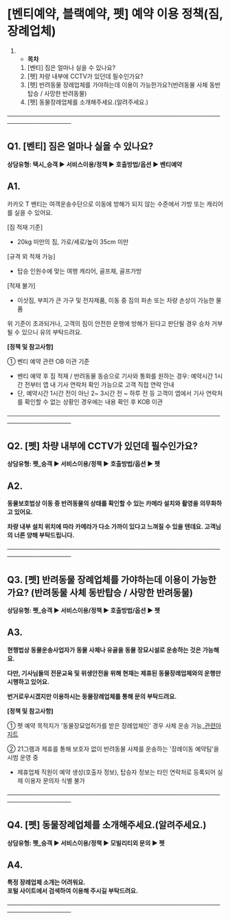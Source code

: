 # [벤티예약, 블랙예약, 펫] 예약 이용 정책(짐, 장례업체)

1. * **목차**
   1. [벤티] 짐은 얼마나 실을 수 있나요?
   2. [펫] 차량 내부에 CCTV가 있던데 필수인가요?
   3. [펫] 반려동물 장례업체를 가야하는데 이용이 가능한가요?(반려동물 사체 동반탑승 / 사망한 반려동물)
   4. [펫] 동물장례업체를 소개해주세요.(알려주세요.)

─────────────────────────────────────────────────────────────────

**Q1. [벤티] 짐은 얼마나 실을 수 있나요?**
-----------------------------

**상담유형: 택시\_승객 **▶** 서비스이용/정책 **▶** 호출방법/옵션 **▶** 벤티예약**

**A1.**
-------

카카오 T 벤티는 여객운송수단으로 이동에 방해가 되지 않는 수준에서 가방 또는 캐리어를 실을 수 있어요.

[짐 적재 기준]   
- 20kg 미만의 짐, 가로/세로/높이 35cm 미만

[규격 외 적재 가능]   
- 탑승 인원수에 맞는 여행 캐리어, 골프채, 골프가방

[적재 불가]   
- 이삿짐, 부피가 큰 가구 및 전자제품, 이동 중 짐의 파손 또는 차량 손상이 가능한 물품

위 기준이 초과되거나, 고객의 짐이 안전한 운행에 방해가 된다고 판단될 경우 승차 거부될 수 있으니 유의 부탁드려요.

**[정책 및 참고사항]**

① 벤티 예약 관련 OB 이관 기준

* 벤티 예약 후 짐 적재 / 반려동물 동승으로 기사와 통화를 원하는 경우: 예약시간 1시간 전부터 앱 내 기사 연락처 확인 가능으로 고객 직접 연락 안내
* 단, 예약시간 1시간 전이 아닌 2~ 3시간 전 ~ 하루 전 등 고객이 앱에서 기사 연락처를 확인할 수 없는 상황인 경우에는 내용 확인 후 KOB 이관

─────────────────────────────────────────────────────────────────

**Q2. [펫] 차량 내부에 CCTV가 있던데 필수인가요?**
-----------------------------------

**상담유형: 펫\_승객 **▶** 서비스이용/정책 **▶** 호출방법/옵션 **▶** 펫**

**A2.**
-------

**동물보호법상 이동 중 반려동물의 상태를 확인할 수 있는 카메라 설치와 촬영을 의무화하고 있어요.**

**차량 내부 설치 위치에 따라 카메라가 다소 가까이 있다고 느껴질 수 있을 텐데요. 고객님의 너른 양해 부탁드립니다.**

─────────────────────────────────────────────────────────────────

**Q3. [펫] 반려동물 장례업체를 가야하는데 이용이 가능한가요? (반려동물 사체 동반탑승 / 사망한 반려동물)**
-----------------------------------------------------------------

**상담유형: 펫\_승객 **▶** 서비스이용/정책 **▶** 호출방법/옵션 **▶** 펫**

**A3.**
-------

**현행법상 동물운송사업자가 동물 사체나 유골을 동물 장묘시설로 운송하는 것은 가능해요.**

**다만, 기사님들의 전문교육 및 위생안전을 위해 현재는 제휴된 동물장례업체와의 운행만 시행하고 있어요.**

**번거로우시겠지만 이용하시는 동물장례업체를 통해 문의 부탁드려요.**

**[정책 및 참고사항]**

① 펫 예약 목적지가 '동물장묘업허가를 받은 장례업체인' 경우 사체 운송 가능\_[관련아지트](https://ext.agit.in/g/300052076/wall/394525541)

② 21그램과 제휴를 통해 보호자 없이 반려동물 사체를 운송하는 '장례이동 예약팀'을 시범 운영 중

* 제휴업체 직원이 예약 생성(호출자 정보), 탑승자 정보는 타인 연락처로 등록되어 실제 이용자 문의자 식별 불가

─────────────────────────────────────────────────────────────────

**Q4. [펫] 동물장례업체를 소개해주세요.(알려주세요.)**
-----------------------------------

**상담유형: 펫\_승객 **▶** 서비스이용/정책 **▶** 모빌리티외 문의 **▶** 펫**

**A4.**
-------

**특정 장례업체 소개는 어려워요.**   
**포털 사이트에서 검색하여 이용해 주시길 부탁드려요.**

─────────────────────────────────────────────────────────────────
